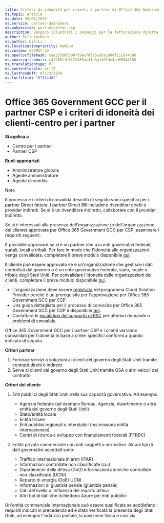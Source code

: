 ```yaml
---
title: Criteri di idoneità per clienti e partner di Office 365 Government GCC
ms.topic: article
ms.date: 05/05/2020
ms.service: partner-dashboard
ms.subservice: partnercenter-csp
description: Vengono illustrati i passaggi per la fatturazione diretta dei partner (rivenditori diretti, provider indiretti) per convalidare i partner e i clienti per Office 365 Government GCC per CSP.
author: BillLinzbach
ms.author: billLi
ms.localizationpriority: medium
ms.custom: SEOMAY.20
ms.openlocfilehash: cae255b05b00739ee7db15c8ba298df11ca74788
ms.sourcegitcommit: c4f2561fb7f224554c31e3af491de4ad65644158
ms.translationtype: MT
ms.contentlocale: it-IT
ms.lasthandoff: 07/23/2020
ms.locfileid: "87114382"
---
```

# <a name="office-365-government-gcc-for-csp-partner-and-customer-eligibility-criteria---partner-center"></a>Office 365 Government GCC per il partner CSP e i criteri di idoneità dei clienti-centro per i partner

**Si applica a**

- Centro per i partner
- Partner CSP

**Ruoli appropriati**

- Amministratore globale
- Agente amministratore
- Agente di vendita

>[!NOTE]
>Il processo e i criteri di convalida descritti di seguito sono specifici per i partner Direct fattura. I partner Direct Bill includono rivenditori diretti e provider indiretti.  Se si è un rivenditore indiretto, collaborare con il provider indiretto.

Se si è interessati alla presenza dell'organizzazione (o dell'organizzazione del cliente) approvata per Office 365 Government GCC per CSP, esaminare i requisiti seguenti.

È possibile approvare se si è un partner che usa enti governativi federali, statali, locali o tribali. Per fare in modo che l'idoneità alle organizzazioni venga convalidata, completare il breve modulo disponibile [qui](https://products.office.com/government/eligibility-validation?ReqType=CSPPartner).

Il cliente può essere approvato se è un'organizzazione che gestisce i dati controllati dal governo o è un ente governativo federale, stato, locale o tribale degli Stati Uniti. Per convalidare l'idoneità delle organizzazioni dei clienti, completare il breve modulo disponibile [qui](https://products.office.com/government/eligibility-validation?ReqType=CSPCustomer). 

-   L'organizzazione deve essere [registrata](https://partnercenter.microsoft.com/partner/cloud-solution-provider) nel programma Cloud Solution Provider perché è un prerequisito per l'approvazione per Office 365 Government GCC per CSP.
-   Una guida dettagliata per il processo di convalida per Office 365 Government GCC per CSP è disponibile [qui](https://go.microsoft.com/fwlink/?linkid=2007323).
-   Contattare le [escalation del supporto di RSC](mailto:usgcce@microsoft.com) per ulteriori domande o problemi di convalida.

Office 365 Government GCC per i partner CSP e i clienti verranno convalidati per l'idoneità in base a criteri specifici conformi a quanto indicato di seguito.

**Criteri partner**
1.  Fornisce servizi o soluzioni ai clienti del governo degli Stati Uniti tramite contratti diretti o indiretti
2.  Serve ai clienti del governo degli Stati Uniti tramite GSA o altri veicoli del contratto

**Criteri del cliente**
1.  Enti pubblici degli Stati Uniti nella sua capacità governativa. Ad esempio:
 
    -  Agenzia federale (ad esempio Bureau, Agenzia, dipartimento o altra entità del governo degli Stati Uniti)
    -   Stato/entità locale 
    -   Entità tribale
    -   Enti pubblici regionali o interstatici (ma nessuna entità internazionale)
    -   Centri di ricerca e sviluppo con finanziamenti federali (FFRDC)

2.  Entità privata commerciale con dati soggetti a normative. Alcuni tipi di dati governativi accettati sono: 
    -   Traffico internazionale in armi (ITAR)
    -   Informazioni controllate non classificate (cui)
    -   Dipartimento della difesa (DoD) informazioni atomiche controllate non classificate (UCNI)
    -   Reparto di energia (DoE) UCNI
    -   Informazioni di giustizia penale (giustizia penale)
    -   Dati del livello di influenza del reparto difesa
    -   Altri tipi di dati che richiedono Azure per enti pubblici

Un'entità commerciale internazionale può essere qualificata se soddisfano i requisiti indicati in precedenza ed è stata verificata la presenza degli Stati Uniti, ad esempio l'indirizzo postale, la posizione fisica e così via.

